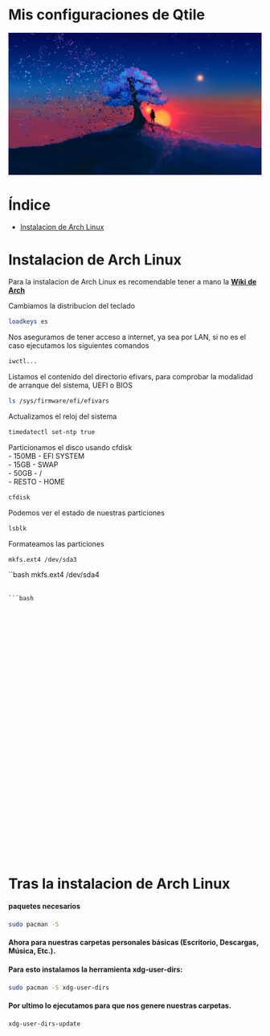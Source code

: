 # Mis configuraciones de Qtile

![Qtile](.screenshots/qtile.png)

# Índice

- [Instalacion de Arch Linux](#instalacion-de-arch-linux)

# Instalacion de Arch Linux

Para la instalacion de Arch Linux es recomendable tener a mano la **[Wiki de Arch](https://wiki.archlinux.org/title/Installation_guide_(Espa%C3%B1ol))**

Cambiamos la distribucion del teclado 
```bash
loadkeys es
```
Nos aseguramos de tener acceso a internet, ya sea por LAN, si no es el caso ejecutamos los siguientes comandos
```bash
iwctl...
```
Listamos el contenido del directorio efivars, para comprobar la modalidad de arranque del sistema, UEFI o BIOS
```bash
ls /sys/firmware/efi/efivars
```
Actualizamos el reloj del sistema
```bash
timedatectl set-ntp true
```
Particionamos el disco usando cfdisk  
    - 150MB - EFI SYSTEM  
    - 15GB - SWAP  
    - 50GB - /  
    - RESTO - HOME  
```bash
cfdisk
```
Podemos ver el estado de nuestras particiones
```bash
lsblk
```
Formateamos las particiones
```bash
mkfs.ext4 /dev/sda3
```
``bash
mkfs.ext4 /dev/sda4
```

```bash

```

```bash

```

```bash

```

```bash

```

```bash

```

```bash

```

```bash

```

```bash

```

```bash

```

```bash

```

```bash

```

```bash

```

```bash

```

```bash

```

```bash

```

```bash

```

```bash

```

```bash

```

```bash

```

```bash

```

```bash

```

```bash

```

```bash

```

```bash

```

```bash

```

```bash

```

```bash

```

```bash

```

```bash

```

```bash

```

```bash

```

```bash

```

```bash

```

```bash

```

```bash

```

```bash

```

```bash

```


# Tras la instalacion de Arch Linux

#### paquetes necesarios
```bash
sudo pacman -S 
```


#### Ahora para nuestras carpetas personales básicas (Escritorio, Descargas, Música, Etc.).
#### Para esto instalamos la herramienta xdg-user-dirs:
```bash
sudo pacman -S xdg-user-dirs
```
#### Por ultimo lo ejecutamos para que nos genere nuestras carpetas.
```bash
xdg-user-dirs-update
```

